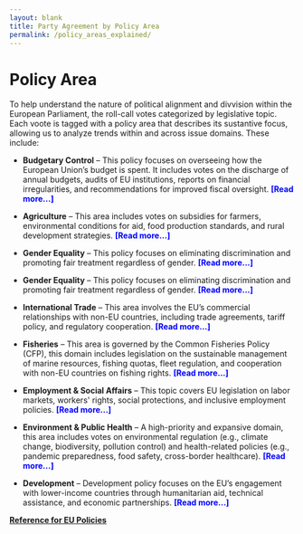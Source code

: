 ```yaml
---
layout: blank
title: Party Agreement by Policy Area  
permalink: /policy_areas_explained/
---
```


# Policy Area

To help understand the nature of political alignment and divvision within the European Parliament, the roll-call votes categorized by legislative topic. Each voote is tagged with a policy area that describes its sustantive focus, allowing us to analyze trends within and across issue domains. These include:

<ul>
  <li>
    <span style="font-weight: bold;">Budgetary Control</span> – 
    This policy  focuses on overseeing how the European Union’s budget is spent. It includes votes on the discharge of annual budgets, audits of EU institutions, reports on financial irregularities, and recommendations for improved fiscal oversight.
    <details style="display: inline;">
      <summary style="display: inline; cursor: pointer; color: blue; font-weight: bold;">[Read more...]</summary>
      MEPs use these votes to examine and evaluate spending by the European Commission, European agencies, and other bodies to ensure accountability, transparency, and adherence to EU rules. While often technical, this domain reflects deeper political debates about institutional trust and financial governance.
    </details>
  </li>
</ul>

<ul>
  <li>
    <span style="font-weight: bold;">Agriculture</span> – 
    This area includes votes on subsidies for farmers, environmental conditions for aid, food production standards, and rural development strategies. 
    <details style="display: inline;">
      <summary style="display: inline; cursor: pointer; color: blue; font-weight: bold;">[Read more...]</summary>
      Agricultural policy is primarily governed through the Common Agricultural Policy (CAP), one of the EU's largest and most influential frameworks. The topic frequently highlights tensions between environmental sustainability, food security, and economic support for agricultural communities. It also brings into focus national interests, as agricultural priorities vary widely across member states.
    </details>
  </li>
</ul>

<ul>
  <li>
    <span style="font-weight: bold;">Gender Equality</span> – 
    This policy focuses on eliminating discrimination and promoting fair treatment regardless of gender.
    <details style="display: inline;">
      <summary style="display: inline; cursor: pointer; color: blue; font-weight: bold;">[Read more...]</summary>
      MEPs vote on initiatives such as closing the gender pay gap, combatting gender-based violence, increasing female representation in political and corporate leadership, and ensuring work-life balance. These votes often intersect with broader debates on social justice, cultural norms, and human rights, with varying levels of support across political and regional lines.
    </details>
  </li>
</ul>

<ul>
  <li>
    <span style="font-weight: bold;">Gender Equality</span> – 
    This policy focuses on eliminating discrimination and promoting fair treatment regardless of gender.
    <details style="display: inline;">
      <summary style="display: inline; cursor: pointer; color: blue; font-weight: bold;">[Read more...]</summary>
      MEPs vote on initiatives such as closing the gender pay gap, combatting gender-based violence, increasing female representation in political and corporate leadership, and ensuring work-life balance. These votes often intersect with broader debates on social justice, cultural norms, and human rights, with varying levels of support across political and regional lines.
    </details>
  </li>
</ul>

<ul>
  <li>
    <span style="font-weight: bold;">International Trade</span> – 
    This area involves the EU’s commercial relationships with non-EU countries, including trade agreements, tariff policy, and regulatory cooperation.      <details style="display: inline;">
      <summary style="display: inline; cursor: pointer; color: blue; font-weight: bold;">[Read more...]</summary>
      Votes often concern major trade deals (e.g., with Canada, Japan, or Mercosur), export controls, and trade sustainability clauses. This policy area illustrates ideological splits between support for liberalized global markets and calls for stronger protections for labor rights, environmental standards, and strategic industries.
    </details>
  </li>
</ul>


<ul>
  <li>
    <span style="font-weight: bold;">Fisheries</span> – 
    This area is governed by the Common Fisheries Policy (CFP), this domain includes legislation on the sustainable management of marine resources, fishing quotas, fleet regulation, and cooperation with non-EU countries on fishing rights.
    <details style="display: inline;">
      <summary style="display: inline; cursor: pointer; color: blue; font-weight: bold;">[Read more...]</summary>
      Fisheries policy is vital for coastal economies and often involves negotiations between ecological goals (e.g., preventing overfishing) and economic pressures from national fishing industries. This area can reveal regional divides, especially among member states with significant maritime sectors.
    </details>
  </li>
</ul>

<ul>
  <li>
    <span style="font-weight: bold;">Employment & Social Affairs</span> – 
    This topic covers EU legislation on labor markets, workers' rights, social protections, and inclusive employment policies.
    <details style="display: inline;">
      <summary style="display: inline; cursor: pointer; color: blue; font-weight: bold;">[Read more...]</summary>
      Votes address issues such as working conditions, minimum wages, occupational health and safety, social security coordination, and labor mobility. This area is ideologically charged, with progressive and centrist parties typically supporting stronger labor protections, while others advocate for labor market flexibility and reduced regulation.
    </details>
  </li>
</ul>

<ul>
  <li>
    <span style="font-weight: bold;">Environment & Public Health</span> – 
    A high-priority and expansive domain, this area includes votes on environmental regulation (e.g., climate change, biodiversity, pollution control) and health-related policies (e.g., pandemic preparedness, food safety, cross-border healthcare).
    <details style="display: inline;">
      <summary style="display: inline; cursor: pointer; color: blue; font-weight: bold;">[Read more...]</summary>
      MEPs debate legislative proposals aiming to balance ecological sustainability and public well-being with economic interests. Disagreement often arises over regulatory stringency, climate targets, and the role of innovation in solving environmental challenges.
    </details>
  </li>
</ul>

<ul>
  <li>
    <span style="font-weight: bold;">Development</span> – 
    Development policy focuses on the EU’s engagement with lower-income countries through humanitarian aid, technical assistance, and economic partnerships.
    <details style="display: inline;">
      <summary style="display: inline; cursor: pointer; color: blue; font-weight: bold;">[Read more...]</summary>
      MEPs vote on funding for global development projects, EU contributions to international organizations, and programs promoting democracy, gender equality, education, and poverty reduction. The topic reflects the EU’s identity as a normative global actor and often connects to broader foreign policy and trade agendas.
    </details>
  </li>
</ul>

[**Reference for EU Policies**](https://www.europarl.europa.eu/topics/en/all)
